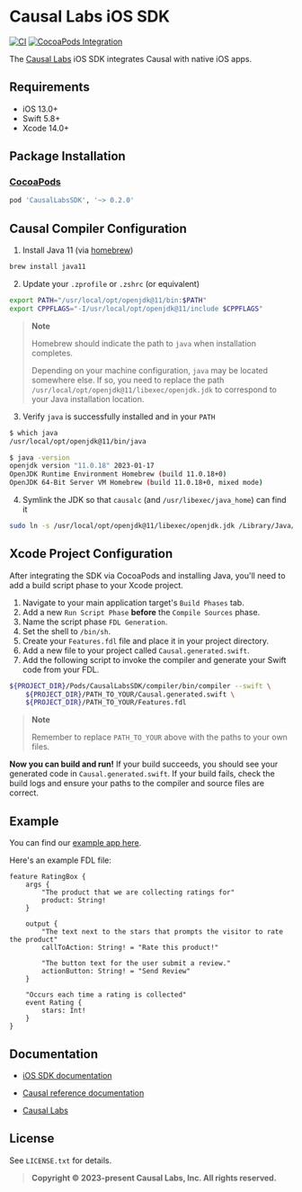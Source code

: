 # Causal Labs iOS SDK

[![CI](https://github.com/CausalLabs/ios-client-sdk/actions/workflows/ci.yml/badge.svg)](https://github.com/CausalLabs/ios-client-sdk/actions/workflows/ci.yml) [![CocoaPods Integration](https://github.com/CausalLabs/ios-client-sdk/actions/workflows/pod-integration.yml/badge.svg)](https://github.com/CausalLabs/ios-client-sdk/actions/workflows/pod-integration.yml)

The [Causal Labs](https://www.causallabs.io) iOS SDK integrates Causal with native iOS apps.

## Requirements

- iOS 13.0+
- Swift 5.8+
- Xcode 14.0+

## Package Installation

### [CocoaPods](http://cocoapods.org)

````ruby
pod 'CausalLabsSDK', '~> 0.2.0'
````

## Causal Compiler Configuration

1. Install Java 11 (via [homebrew](https://brew.sh))

```bash
brew install java11
```

2. Update your `.zprofile` or `.zshrc` (or equivalent)

```bash
export PATH="/usr/local/opt/openjdk@11/bin:$PATH"
export CPPFLAGS="-I/usr/local/opt/openjdk@11/include $CPPFLAGS"
```

> **Note**
>
> Homebrew should indicate the path to `java` when installation completes.
>
> Depending on your machine configuration, `java` may be located somewhere else.
> If so, you need to replace the path `/usr/local/opt/openjdk@11/libexec/openjdk.jdk` to correspond to your Java installation location.

3. Verify `java` is successfully installed and in your `PATH`

```bash
$ which java
/usr/local/opt/openjdk@11/bin/java
```

```bash
$ java -version
openjdk version "11.0.18" 2023-01-17
OpenJDK Runtime Environment Homebrew (build 11.0.18+0)
OpenJDK 64-Bit Server VM Homebrew (build 11.0.18+0, mixed mode)
```

4. Symlink the JDK so that `causalc` (and `/usr/libexec/java_home`) can find it

```bash
sudo ln -s /usr/local/opt/openjdk@11/libexec/openjdk.jdk /Library/Java/JavaVirtualMachines/openjdk-11.jdk
```

## Xcode Project Configuration

After integrating the SDK via CocoaPods and installing Java, you'll need to add a build script phase to your Xcode project.

1. Navigate to your main application target's `Build Phases` tab.
1. Add a new `Run Script Phase` **before** the `Compile Sources` phase.
1. Name the script phase `FDL Generation`.
1. Set the shell to `/bin/sh`.
1. Create your `Features.fdl` file and place it in your project directory.
1. Add a new file to your project called `Causal.generated.swift`.
1. Add the following script to invoke the compiler and generate your Swift code from your FDL.

```bash
${PROJECT_DIR}/Pods/CausalLabsSDK/compiler/bin/compiler --swift \
    ${PROJECT_DIR}/PATH_TO_YOUR/Causal.generated.swift \
    ${PROJECT_DIR}/PATH_TO_YOUR/Features.fdl
```

> **Note**
>
> Remember to replace `PATH_TO_YOUR` above with the paths to your own files.

**Now you can build and run!** If your build succeeds, you should see your generated code in `Causal.generated.swift`. If your build fails, check the build logs and ensure your paths to the compiler and source files are correct.

## Example

You can find our [example app here](https://github.com/CausalLabs/ios-client-sdk/tree/main/Example).

Here's an example FDL file:

```
feature RatingBox {
    args {
        "The product that we are collecting ratings for"
        product: String!
    }

    output {
        "The text next to the stars that prompts the visitor to rate the product"
        callToAction: String! = "Rate this product!"

        "The button text for the user submit a review."
        actionButton: String! = "Send Review"
    }

    "Occurs each time a rating is collected"
    event Rating {
        stars: Int!
    }
}
```

## Documentation

- [iOS SDK documentation](https://causallabs.github.io/ios-client-sdk)

- [Causal reference documentation](https://tech.causallabs.io/docs/index)

- [Causal Labs](https://causallabs.io)

## License

See `LICENSE.txt` for details.

> **Copyright © 2023-present Causal Labs, Inc. All rights reserved.**
